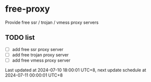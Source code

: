 
# free-proxy
Provide free ssr / trojan / vmess proxy servers


## TODO list
- [ ] add free ssr proxy server
- [ ] add free trojan proxy server
- [ ] add free vmess proxy server

Last updated at 2024-07-10 18:00:01 UTC+8, next update schedule at 2024-07-11 00:00:01 UTC+8

